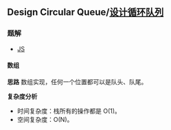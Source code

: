 ## Design Circular Queue/[设计循环队列](https://leetcode-cn.com/problems/design-circular-queue/)

### 题解
+ [JS](../../codes/js/problems/640/622-m-dcq.js)

#### 数组
**思路**
数组实现，任何一个位置都可以是队头、队尾。    

**复杂度分析**
+ 时间复杂度：栈所有的操作都是 O(1)。  
+ 空间复杂度：O(N)。